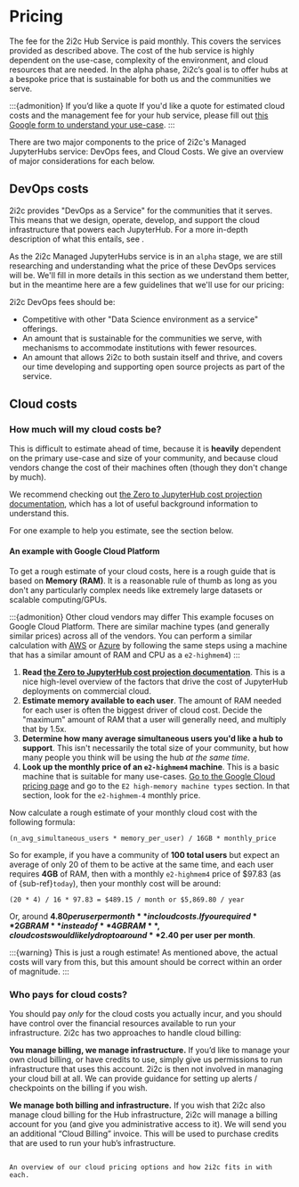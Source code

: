 # Pricing

The fee for the 2i2c Hub Service is paid monthly. This covers the services provided as described above.
The cost of the hub service is highly dependent on the use-case, complexity of the environment, and cloud resources that are needed.
In the alpha phase, 2i2c’s goal is to offer hubs at a bespoke price that is sustainable for both us and the communities we serve.

:::{admonition} If you’d like a quote
If you'd like a quote for estimated cloud costs and the management fee for your hub service, please fill out [this Google form to understand your use-case](https://docs.google.com/forms/d/e/1FAIpQLSepevnAiyN7ECZqTvTd5W7H6AePv7t5APnqTZ3r2D8gp1Nepw/viewform?usp=sf_link).
:::

There are two major components to the price of 2i2c's Managed JupyterHubs service: DevOps fees, and Cloud Costs.
We give an overview of major considerations for each below.

## DevOps costs

2i2c provides "DevOps as a Service" for the communities that it serves.
This means that we design, operate, develop, and support the cloud infrastructure that powers each JupyterHub.
For a more in-depth description of what this entails, see [](services/overview:what-we-provide).

As the 2i2c Managed JupyterHubs service is in an `alpha` stage, we are still researching and understanding what the price of these DevOps services will be.
We'll fill in more details in this section as we understand them better, but in the meantime here are a few guidelines that we'll use for our pricing:

2i2c DevOps fees should be:

- Competitive with other "Data Science environment as a service" offerings.
- An amount that is sustainable for the communities we serve, with mechanisms to accommodate institutions with fewer resources.
- An amount that allows 2i2c to both sustain itself and thrive, and covers our time developing and supporting open source projects as part of the service.

## Cloud costs

### How much will my cloud costs be?

This is difficult to estimate ahead of time, because it is **heavily** dependent on the primary use-case and size of your community, and because cloud vendors change the cost of their machines often (though they don't change by much).

We recommend checking out [the Zero to JupyterHub cost projection documentation](z2jh:cost), which has a lot of useful background information to understand this.

For one example to help you estimate, see the section below.

#### An example with Google Cloud Platform

To get a rough estimate of your cloud costs, here is a rough guide that is based on **Memory (RAM)**. It is a reasonable rule of thumb as long as you don't any particularly complex needs like extremely large datasets or scalable computing/GPUs.

:::{admonition} Other cloud vendors may differ
This example focuses on Google Cloud Platform.
There are similar machine types (and generally similar prices) across all of the vendors. You can perform a similar calculation with [AWS](https://calculator.s3.amazonaws.com/index.html) or [Azure](https://azure.microsoft.com/en-us/pricing/calculator/) by following the same steps using a machine that has a similar amount of RAM and CPU as a `e2-highmem4`)
:::

1. **Read [the Zero to JupyterHub cost projection documentation](z2jh:cost)**. This is a nice high-level overview of the factors that drive the cost of JupyterHub deployments on commercial cloud.
2. **Estimate memory available to each user**. The amount of RAM needed for each user is often the biggest driver of cloud cost. Decide the "maximum" amount of RAM that a user will generally need, and multiply that by 1.5x.
3. **Determine how many average simultaneous users you'd like a hub to support**. This isn't necessarily the total size of your community, but how many people you think will be using the hub *at the same time*.
4. **Look up the monthly price of an `e2-highmem4` machine**. This is a basic machine that is suitable for many use-cases. [Go to the Google Cloud pricing page](https://cloud.google.com/compute/vm-instance-pricing) and go to the `E2 high-memory machine types` section. In that section, look for the `e2-highmem-4` monthly price.

Now calculate a rough estimate of your monthly cloud cost with the following formula:

```
(n_avg_simultaneous_users * memory_per_user) / 16GB * monthly_price
```

So for example, if you have a community of **100 total users** but expect an average of only 20 of them to be active at the same time, and each user requires **4GB** of RAM, then with a monthly `e2-highmem4` price of $97.83 (as of {sub-ref}`today`), then your monthly cost will be around:

```
(20 * 4) / 16 * 97.83 = $489.15 / month or $5,869.80 / year
```

Or, around **$4.80 per user per month** in cloud costs. If you required **2GB RAM** instead of **4GB RAM**, cloud costs would likely drop to around **$2.40 per user per month**.

:::{warning}
This is just a rough estimate! As mentioned above, the actual costs will vary from this, but this amount should be correct within an order of magnitude.
:::

### Who pays for cloud costs?

You should pay *only* for the cloud costs you actually incur, and you should have control over the financial resources available to run your infrastructure.
2i2c has two approaches to handle cloud billing:

**You manage billing, we manage infrastructure.** If you’d like to manage your own cloud billing, or have credits to use, simply give us permissions to run infrastructure that uses this account. 2i2c is then not involved in managing your cloud bill at all. We can provide guidance for setting up alerts / checkpoints on the billing if you wish.

**We manage both billing and infrastructure.** If you wish that 2i2c also manage cloud billing for the Hub infrastructure, 2i2c will manage a billing account for you (and give you administrative access to it). We will send you an additional “Cloud Billing” invoice. This will be used to purchase credits that are used to run your hub’s infrastructure.

```{figure} https://drive.google.com/uc?export=download&id=1PU2qBZH_nzIGI1-16vBMsdWE6gPqqz-P

An overview of our cloud pricing options and how 2i2c fits in with each.
```
